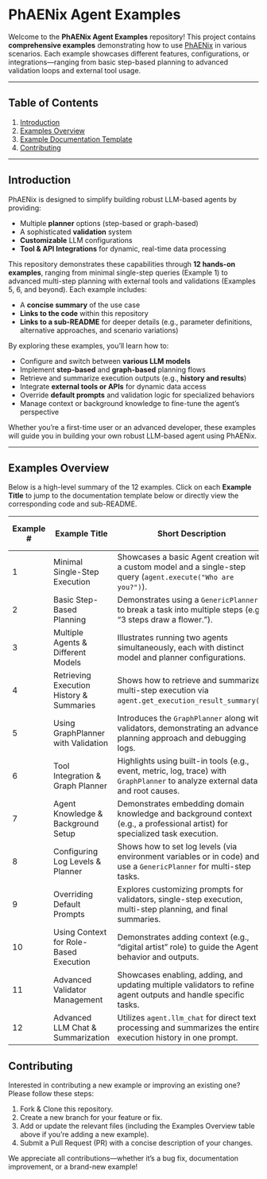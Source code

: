 # PhAENix Agent Examples

Welcome to the **PhAENix Agent Examples** repository! This project contains **comprehensive examples** demonstrating how to use [PhAENix](https://github.com/lukewu8023/agent-core) in various scenarios. Each example showcases different features, configurations, or integrations—ranging from basic step-based planning to advanced validation loops and external tool usage.

---

## Table of Contents

1. [Introduction](#introduction)
2. [Examples Overview](#examples-overview)
3. [Example Documentation Template](#example-documentation-template)
4. [Contributing](#contributing)

---

## Introduction

PhAENix is designed to simplify building robust LLM-based agents by providing:

- Multiple **planner** options (step-based or graph-based)
- A sophisticated **validation** system
- **Customizable** LLM configurations
- **Tool & API Integrations** for dynamic, real-time data processing

This repository demonstrates these capabilities through **12 hands-on examples**, ranging from minimal single-step queries (Example 1) to advanced multi-step planning with external tools and validations (Examples 5, 6, and beyond). Each example includes:

- A **concise summary** of the use case  
- **Links to the code** within this repository  
- **Links to a sub-README** for deeper details (e.g., parameter definitions, alternative approaches, and scenario variations)

By exploring these examples, you’ll learn how to:
- Configure and switch between **various LLM models**  
- Implement **step-based** and **graph-based** planning flows  
- Retrieve and summarize execution outputs (e.g., **history and results**)  
- Integrate **external tools or APIs** for dynamic data access  
- Override **default prompts** and validation logic for specialized behaviors  
- Manage context or background knowledge to fine-tune the agent’s perspective

Whether you’re a first-time user or an advanced developer, these examples will guide you in building your own robust LLM-based agent using PhAENix.

---

## Examples Overview

Below is a high-level summary of the 12 examples. Click on each **Example Title** to jump to the documentation template below or directly view the corresponding code and sub-README.

| **Example #** | **Example Title**                        | **Short Description**                                                                                                           | **Code Link**       | **Details (Sub-README)**      |
| ------------- | ---------------------------------------- | ------------------------------------------------------------------------------------------------------------------------------- | ------------------- | ----------------------------- |
| 1             | Minimal Single-Step Execution            | Showcases a basic Agent creation with a custom model and a single-step query (`agent.execute("Who are you?")`).                 | [Code](./example1)  | [Docs](./example1/README.md)  |
| 2             | Basic Step-Based Planning                | Demonstrates using a `GenericPlanner` to break a task into multiple steps (e.g., “3 steps draw a flower.”).                     | [Code](./example2)  | [Docs](./example2/README.md)  |
| 3             | Multiple Agents & Different Models       | Illustrates running two agents simultaneously, each with distinct model and planner configurations.                             | [Code](./example3)  | [Docs](./example3/README.md)  |
| 4             | Retrieving Execution History & Summaries | Shows how to retrieve and summarize multi-step execution via `agent.get_execution_result_summary()`.                            | [Code](./example4)  | [Docs](./example4/README.md)  |
| 5             | Using GraphPlanner with Validation       | Introduces the `GraphPlanner` along with validators, demonstrating an advanced planning approach and debugging logs.            | [Code](./example5)  | [Docs](./example5/README.md)  |
| 6             | Tool Integration & Graph Planner         | Highlights using built-in tools (e.g., event, metric, log, trace) with `GraphPlanner` to analyze external data and root causes. | [Code](./example6)  | [Docs](./example6/README.md)  |
| 7             | Agent Knowledge & Background Setup       | Demonstrates embedding domain knowledge and background context (e.g., a professional artist) for specialized task execution.    | [Code](./example7)  | [Docs](./example7/README.md)  |
| 8             | Configuring Log Levels & Planner         | Shows how to set log levels (via environment variables or in code) and use a `GenericPlanner` for multi-step tasks.             | [Code](./example8)  | [Docs](./example8/README.md)  |
| 9             | Overriding Default Prompts               | Explores customizing prompts for validators, single-step execution, multi-step planning, and final summaries.                   | [Code](./example9)  | [Docs](./example9/README.md)  |
| 10            | Using Context for Role-Based Execution   | Demonstrates adding context (e.g., “digital artist” role) to guide the Agent’s behavior and outputs.                            | [Code](./example10) | [Docs](./example10/README.md) |
| 11            | Advanced Validator Management            | Showcases enabling, adding, and updating multiple validators to refine agent outputs and handle specific tasks.                 | [Code](./example11) | [Docs](./example11/README.md) |
| 12            | Advanced LLM Chat & Summarization        | Utilizes `agent.llm_chat` for direct text processing and summarizes the entire execution history in one prompt.                 | [Code](./example12) | [Docs](./example12/README.md) |

## Contributing

Interested in contributing a new example or improving an existing one? Please follow these steps:

1. Fork & Clone this repository.
2. Create a new branch for your feature or fix.
3. Add or update the relevant files (including the Examples Overview table above if you’re adding a new example).
4. Submit a Pull Request (PR) with a concise description of your changes.

We appreciate all contributions—whether it’s a bug fix, documentation improvement, or a brand-new example!
